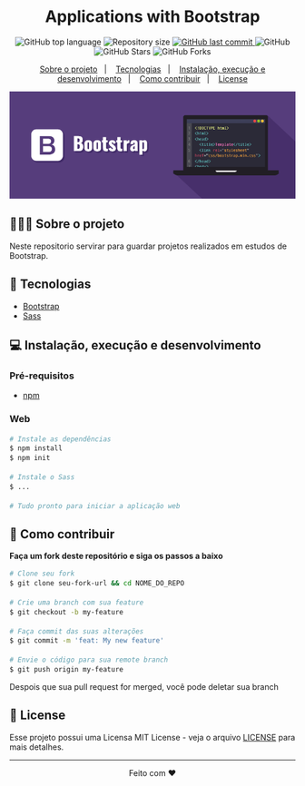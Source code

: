 <h1 align="center">
  Applications with Bootstrap
</h1>

<p align="center">
  <img alt="GitHub top language" src="https://img.shields.io/github/languages/top/daviteixeira-btm/Applications-with-Bootstrap?style=flat-square">
  
  <img alt="Repository size" src="https://img.shields.io/github/repo-size/daviteixeira-btm/Applications-with-Bootstrap?style=flat-square">
  
  <a href="https://github.com/daviteixeira-btm/Applications-with-Bootstrap/commits">
    <img alt="GitHub last commit" src="https://img.shields.io/github/last-commit/daviteixeira-btm/Applications-with-Bootstrap?style=flat-square">
  </a>
  
  <img alt="GitHub" src="https://img.shields.io/github/license/daviteixeira-btm/Applications-with-Bootstrap?style=flat-square">

  <img alt="GitHub Stars" src="https://img.shields.io/github/stars/daviteixeira-btm/Applications-with-Bootstrap?style=social">
	<img alt="GitHub Forks" src="https://img.shields.io/github/forks/daviteixeira-btm/Applications-with-Bootstrap?style=social"> 
</p>
<p align="center">
  <a href="#-sobre-o-projeto">Sobre o projeto</a>&nbsp;&nbsp;&nbsp;|&nbsp;&nbsp;&nbsp;
  <a href="#-tecnologias">Tecnologias</a>&nbsp;&nbsp;&nbsp;|&nbsp;&nbsp;&nbsp;
  <a href="#-instalação-execução-e-desenvolvimento">Instalação, execução e desenvolvimento</a>&nbsp;&nbsp;&nbsp;|&nbsp;&nbsp;&nbsp;
  <a href="#-como-contribuir">Como contribuir</a>&nbsp;&nbsp;&nbsp;|&nbsp;&nbsp;&nbsp;
  <a href="#-license">License</a>
</p>

![Printsreen](bootstrap-illustration.png)

## 👨🏻‍💻 Sobre o projeto
<p>
  Neste repositorio servirar para guardar projetos realizados em estudos de Bootstrap.
</p>

## 🚀 Tecnologias

- [Bootstrap](https://getbootstrap.com/)
- [Sass](https://sass-lang.com/)

## 💻 Instalação, execução e desenvolvimento

### Pré-requisitos

- [npm](https://www.npmjs.com/)

### Web
```bash
# Instale as dependências
$ npm install
$ npm init

# Instale o Sass
$ ...

# Tudo pronto para iniciar a aplicação web

```
## 🤔 Como contribuir

**Faça um fork deste repositório e siga os passos a baixo**

```bash
# Clone seu fork
$ git clone seu-fork-url && cd NOME_DO_REPO

# Crie uma branch com sua feature
$ git checkout -b my-feature

# Faça commit das suas alterações
$ git commit -m 'feat: My new feature'

# Envie o código para sua remote branch
$ git push origin my-feature
```
Despois que sua pull request for merged, você pode deletar sua branch

## 📝 License

Esse projeto possui uma Licensa MIT License - veja o arquivo [LICENSE](./LICENSE) para mais detalhes.

---

<div align="center">

Feito com ❤️

</div>
